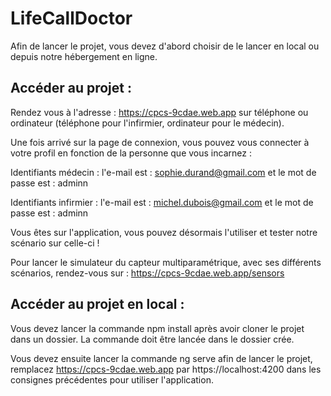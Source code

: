 # LifeCallDoctor

Afin de lancer le projet, vous devez d'abord choisir de le lancer en local ou depuis notre hébergement en ligne.


## Accéder au projet : 

Rendez vous à l'adresse : 
https://cpcs-9cdae.web.app sur téléphone ou ordinateur (téléphone pour l'infirmier, ordinateur pour le médecin).

Une fois arrivé sur la page de connexion, vous pouvez vous connecter à votre profil en fonction de la personne que vous incarnez :

Identifiants médecin : l'e-mail est : sophie.durand@gmail.com et le mot de passe est : adminn

Identifiants infirmier :  l'e-mail est : michel.dubois@gmail.com et le mot de passe est : adminn

Vous êtes sur l'application, vous pouvez désormais l'utiliser et tester notre scénario sur celle-ci !

Pour lancer le simulateur du capteur multiparamétrique, avec ses différents scénarios, rendez-vous sur : https://cpcs-9cdae.web.app/sensors

## Accéder au projet en local :

Vous devez lancer la commande npm install après avoir cloner le projet dans un dossier. La commande doit être lancée dans le dossier crée.

Vous devez ensuite lancer la commande ng serve afin de lancer le projet, remplacez https://cpcs-9cdae.web.app par https://localhost:4200 dans les consignes précédentes pour utiliser l'application.
